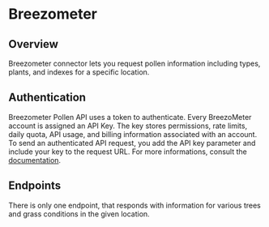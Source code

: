 # Breezometer

## Overview

Breezometer connector lets you request pollen information including types, plants, and indexes for a specific location.

## Authentication

Breezometer Pollen API uses a token to authenticate. Every BreezoMeter account is assigned an API Key. The key stores permissions, rate limits, daily quota, API usage, and billing information associated with an account. To send an authenticated API request, you add the API key parameter and include your key to the request URL. For more informations, consult the [documentation](https://docs.breezometer.com/api-documentation/introduction/#authentication).

## Endpoints

There is only one endpoint, that responds with information for various trees and grass conditions in the given location.
